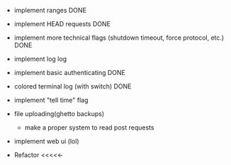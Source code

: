 - implement ranges
DONE

- implement HEAD requests
DONE



- implement more technical flags (shutdown timeout, force protocol, etc.)
DONE




- implement log log



- implement basic authenticating
DONE



- colored terminal log (with switch)
DONE




- implement "tell time" flag

- file uploading(ghetto backups)
    - make a proper system to read post requests

- implement web ui (lol)



- Refactor <<<<<-





